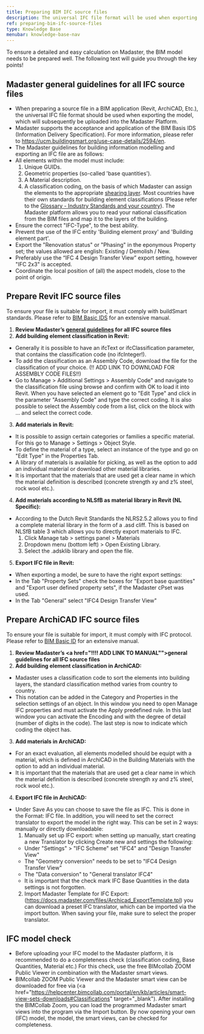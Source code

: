 ```yaml
---
title: Preparing BIM IFC source files
description: The universal IFC file format will be used when exporting the source file, which will subsequently be uploaded into the Madaster Platform
ref: preparing-bim-ifc-source-files
type: Knowledge Base
menubar: knowledge-base-nav
---
```


To ensure a detailed and easy calculation on Madaster, the BIM model needs to be prepared well. The following text will guide you through the key points!

## Madaster general guidelines for all IFC source files

*  When preparing a source file in a BIM application (Revit, ArchiCAD, Etc.), the universal IFC file format should be used when exporting the model, which will subsequently be uploaded into the Madaster Platform.
*  Madaster supports the acceptance and application of the BIM Basis IDS (Information Delivery Specification). For more information, please refer to <a href="https://ucm.buildingsmart.org/use-case-details/2594/en" target="_blank">https://ucm.buildingsmart.org/use-case-details/2594/en</a>.
*  The Madaster guidelines for building information modelling and exporting an IFC file are as follows:
  * All elements within the model must include:
    1. Unique GUIDs.
    2. Geometric properties (so-called 'base quantities').
    3. A Material description.
    4. A classification coding, on the basis of which Madaster can assign the elements to the appropriate <a href="">shearing layer</a>.
       Most countries have their own standards for building element classifications (Please refer to the <a href="https://docs.madaster.com/nl/en/knowledge-base/madaster-glossary.html" target="_blank">Glossary - Industry Standards and your country</a>). The Madaster platform allows you to read your national classification from the BIM files and map it to the layers of the building.
  * Ensure the correct "IFC-Type", to the best ability.
  * Prevent the use of the IFC entity 'Building element proxy' and 'Building element part'.
  * Export the "Renovation status" or "Phasing" in the eponymous Property set; the values allowed are english: Existing / Demolish / New.
  * Preferably use the “IFC 4 Design Transfer View” export setting, however "IFC 2x3" is accepted.
  * Coordinate the local position of (all) the aspect models, close to the point of origin.

## Prepare Revit IFC source files

To ensure your file is suitable for import, it must comply with buildSmart standards. Please refer to <a href="https://ucm.buildingsmart.org/use-case-details/2594/en" target="_blank">BIM Basic IDS</a> for an extensive manual.

1. **Review Madaster’s <a href="!!!! ADD LINK TO MANUAL" target="_blank">general guidelines</a> for all IFC source files**
2. **Add building element classification in Revit:**
  * Generally it is possible to have an ifcText or ifcClassification parameter, that contains the classification code (no ifcInteger!).
  * To add the classification as an Assembly Code, download the file for the classification of your choice. (!! ADD LINK TO DOWNLOAD FOR ASSEMBLY CODE FILES!!)
  * Go to Manage > Additional Settings > Assembly Code" and navigate to the classification file using browse and confirm with OK to load it into Revit. When you have selected an element go to "Edit Type" and click in the parameter "Assembly Code" and type the correct coding. It is also possible to select the Assembly code from a list, click on the block with ...   and select the correct code.
3. **Add materials in Revit:**
  * It is possible to assign certain categories or families a specific material. For this go to Manage > Settings > Object Style.
  * To define the material of a type, select an instance of the type and go on "Edit Type" in the Properties Tab.
  * A library of materials is available for picking, as well as the option to add an individual material or download other material libraries.
  * It is important that the materials that are used get a clear name in which the material definition is described (concrete strength xy and z% steel, rock wool etc.).
4. **Add materials according to NLSfB as material library in Revit (NL Specific):**
  * According to the Dutch Revit Standards the NLRS2.5.2 allows you to find a complete material library in the form of a .asd cliff. This is based on NLSfB table 3 which allows you to directly export materials to IFC.
    1. Click Manage tab > settings panel > Materials
    2. Dropdown menu (bottom left) > Open Existing Library.
    3. Select the .adsklib library and open the file.
5. **Export IFC file in Revit:**
  * When exporting a model, be sure to have the right export settings:
  * In the Tab "Property Sets" check the boxes for "Export base quantities" and "Export user defined property sets", if the Madaster cPset was used.
  * In the Tab "General" select "IFC4 Design Transfer View"

## Prepare ArchiCAD IFC source files

To ensure your file is suitable for import, it must comply with IFC protocol. Please refer to <a href="https://ucm.buildingsmart.org/use-case-details/2594/en" target="_blank">BIM Basic ID</a> for an extensive manual.

1. **Review Madaster’s <a href="!!!! ADD LINK TO MANUAL"">general guidelines</a> for all IFC source files**
2. **Add building element classification in ArchiCAD:**
  * Madaster uses a classification code to sort the elements into building layers, the standard classification method varies from country to country.
  * This notation can be added in the Category and Properties in the selection settings of an object. In this window you need to open Manage IFC properties and must activate the Apply predefined rule. In this last window you can activate the Encoding and with the degree of detail (number of digits in the code). The last step is now to indicate which coding the object has.
3. **Add materials in ArchiCAD:**
  * For an exact evaluation, all elements modelled should be equipt with a material, which is defined in ArchiCAD in the Building Materials with the option to add an individual material.
  * It is important that the materials that are used get a clear name in which the material definition is described (concrete strength xy and z% steel, rock wool etc.).
4. **Export IFC file in ArchiCAD:**
  * Under Save As you can choose to save the file as IFC. This is done in the Format: IFC file. In addition, you will need to set the correct translator to export the model in the right way. This can be set in 2 ways: manually or directly downloadable:
    1. Manually set up IFC export: when setting up manually, start creating a new Translator by clicking Create new and settings the following:
    * Under "Settings" > "IFC Scheme" set "IFC4" and "Design Transfer View"
    * The "Geometry conversion" needs to be set to "IFC4 Design Transfer View"
    * The "Data conversion" to "General translator IFC4"
    * It is important that the check mark IFC Base Quantities in the data settings is not forgotten.
    2. Import Madaster Template for IFC Export: (<a href="from our documentation page" target="_blank">https://docs.madaster.com/files/Archicad_ExportTemplate.tpl</a>) you can download a preset IFC translator, which can be imported via the import button. When saving your file, make sure to select the proper translator.

## IFC model check

* Before uploading your IFC model to the Madaster platform, it is recommended to do a completeness check (classification coding, Base Quantities, Material etc.) For this check, use the free BIMcollab ZOOM Public Viewer in combination with the Madaster smart views.
*  BIMcollab ZOOM Public Viewer and the Madaster smart view can be downloaded for free via (<a href="https://helpcenter.bimcollab.com/portal/en/kb/articles/smart-view-sets-downloads#Classifications" target="_blank"</a>). After installing the BIMCollab Zoom, you can load the programmed Madaster smart views into the program via the Import button. By now opening your own (IFC) model, the model, the smart views, can be checked for completeness.

